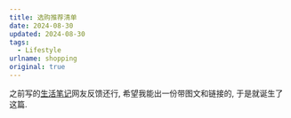 ```yaml
---
title: 选购推荐清单
date: 2024-08-30
updated: 2024-08-30
tags:
  - Lifestyle
urlname: shopping
original: true
---
```

之前写的[生活笔记](/2022/life-notes)网友反馈还行, 希望我能出一份带图文和链接的, 于是就诞生了这篇.
<!--more-->
<script>
  window.location.href = "/shopping";
</script>
